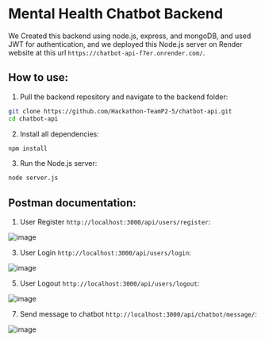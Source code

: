 ﻿# Mental Health Chatbot Backend
 We Created this backend using node.js, express, and mongoDB, and used JWT for authentication, and we deployed this Node.js server on Render website at this url `https://chatbot-api-f7er.onrender.com/`. 

## How to use:

1. Pull the backend repository and navigate to the backend folder:
```bash
git clone https://github.com/Hackathon-TeamP2-5/chatbot-api.git
cd chatbot-api
```

2. Install all dependencies:
```bash
npm install
```

3. Run the Node.js server:
```bash
node server.js
``` 

## Postman documentation:

1. User Register `http://localhost:3000/api/users/register`:
   
![image](https://github.com/user-attachments/assets/9f6a2509-0ca3-42c8-9617-abb34afec727)

3. User Login `http://localhost:3000/api/users/login`:
   
![image](https://github.com/user-attachments/assets/4166203c-4775-4992-b024-39ac3dc7811d)

5. User Logout `http://localhost:3000/api/users/logout`:

![image](https://github.com/user-attachments/assets/4800a74b-cf0f-4e35-bf91-467db18e6268)

7. Send message to chatbot `http://localhost:3000/api/chatbot/message/`:
   
![image](https://github.com/user-attachments/assets/aff6c9a2-587b-4e88-af06-48f7345aade3)

